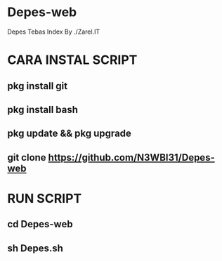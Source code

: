 # Depes-web
Depes Tebas Index By ./Zarel.IT

# CARA INSTAL SCRIPT 
## pkg install git
## pkg install bash 
## pkg update && pkg upgrade 
## git clone https://github.com/N3WBI31/Depes-web
# RUN SCRIPT 
## cd Depes-web
## sh Depes.sh
